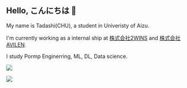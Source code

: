 ## Hello, こんにちは 👋

My name is Tadashi(CHU), a student in Univeristy of Aizu.

I'm currently working as a internal ship at [株式会社2WINS](https://www.2wins.ai/) and [株式会社AVILEN](https://avilen.co.jp/).

I study Pormp Enginerring, ML, DL, Data science.

![](https://github-readme-stats.vercel.app/api?username=chu1pc&theme=dark&show_icons=true)

![](https://github-readme-stats.vercel.app/api/top-langs/?username=chu1pc&layout=compact&theme=dark&show_icons=true)
